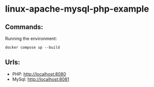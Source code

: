 # linux-apache-mysql-php-example

## Commands:

Running the environment:
```
docker compose up --build
```

## Urls:

- PHP: [http://localhost:8080](http://localhost:8080)
- MySql: [http://localhost:8081](http://localhost:8081)